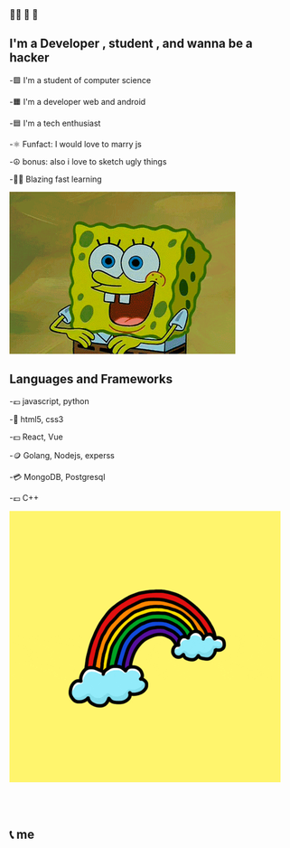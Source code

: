 ### 	:pirate_flag: :crossed_flags: :checkered_flag:

## I'm a Developer , student , and wanna be a hacker

-:green_square: I'm a student of computer science

-:orange_square: I'm a developer web and android

-:blue_square: I'm a tech enthusiast

-:atom_symbol: Funfact: I would love to marry js

-:peace_symbol: bonus: also i love to sketch ugly things

-:pirate_flag: Blazing fast learning



!['image'](giphy.gif)

## Languages and Frameworks
-:euro: javascript, python

-:money_with_wings: html5, css3

-:dollar: React, Vue

-:coin: Golang, Nodejs, experss

-:credit_card: MongoDB, Postgresql

-:pound: C++

!['image'](giphy3.gif)

<br />
<br />




## :telephone_receiver: me

[twitter]: https://twitter.com/crypticcc101

['github']: https://github.com/zwn28

[profile]: https://zwn28.github.io/

[email]: crypticcc101@gmail.com
